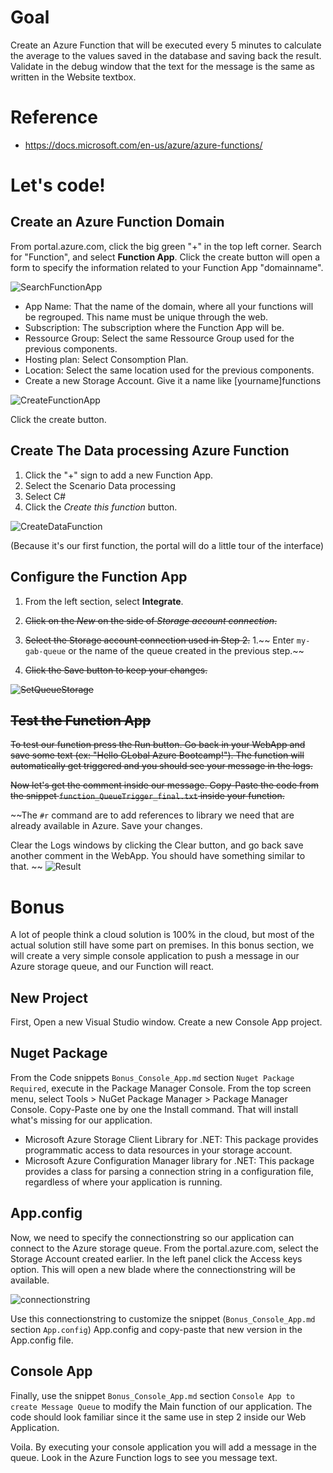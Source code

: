 Goal
======

Create an Azure Function that will be executed every 5 minutes to calculate the average to the values saved in the database and saving back the result. Validate in the debug window that the text for the message is the same as written in the Website textbox.

Reference
=========

- https://docs.microsoft.com/en-us/azure/azure-functions/


Let's code!
===========

Create an Azure Function Domain
-------------------------------

From portal.azure.com, click the big green "+" in the top left corner. Search for "Function", and select **Function App**. Click the create button will open a form to specify the information related to your Function App "domainname".

![SearchFunctionApp][SearchFunctionApp]

- App Name: That the name of the domain, where all your functions will be regrouped. This name must be unique through the web.
- Subscription: The subscription where the Function App will be. 
- Ressource Group: Select the same Ressource Group used for the previous components.
- Hosting plan: Select Consomption Plan.
- Location: Select the same location used for the previous components.
- Create a new Storage Account. Give it a name like [yourname]functions

![CreateFunctionApp][CreateFunctionApp]

Click the create button.

Create The Data processing Azure Function 
-----------------------------------------

1. Click the "+" sign to add a new Function App.
1. Select the Scenario Data processing
1. Select C#
1. Click the *Create this function* button.

![CreateDataFunction][CreateDataFunction]

(Because it's our first function, the portal will do a little tour of the interface)

Configure the Function App
--------------------------

1. From the left section, select **Integrate**.

1. ~~Click on the *New* on the side of *Storage account connection*.~~
1. ~~Select the Storage account connection used in Step 2.~~
1.~~ Enter `my-gab-queue` or the name of the queue created in the previous step.~~
1. ~~Click the Save button to keep your changes.~~

~~![SetQueueStorage][SetQueueStorage]~~


~~Test the Function App~~
--------------------------

~~To test our function press the Run button. Go back in your WebApp and save some text (ex: "Hello GLobal Azure Bootcamp!").
The function will automatically get triggered and you should see your message in the logs.~~

~~Now let's get the comment inside our message. Copy-Paste the code from the snippet `function_QueueTrigger_final.txt` inside your function.~~

~~The `#r` command are to add references to library we need that are already available in Azure. Save your changes.

Clear the Logs windows by clicking the Clear button, and go back save another comment in the WebApp. You should have something similar to that.
~~
![Result][Result]

Bonus
=====

A lot of people think a cloud solution is 100% in the cloud, but most of the actual solution still have some part on premises. In this bonus section, we will create a very simple console application to push a message in our Azure storage queue, and our Function will react.

New Project
-----------

First, Open a new Visual Studio window. Create a new Console App project. 

Nuget Package
-------------

From the Code snippets `Bonus_Console_App.md` section `Nuget Package Required`, execute in the Package Manager Console. From the top screen menu, select Tools > NuGet Package Manager > Package Manager Console. Copy-Paste one by one the Install command.  That will install what's missing for our application.

- Microsoft Azure Storage Client Library for .NET: This package provides programmatic access to data resources in your storage account.
- Microsoft Azure Configuration Manager library for .NET: This package provides a class for parsing a connection string in a configuration file, regardless of where your application is running.

App.config
----------

Now, we need to specify the connectionstring so our application can connect to the Azure storage queue. From the portal.azure.com, select the Storage Account created earlier. In the left panel click the Access keys option.  This will open a new blade where the connectionstring will be available.

![connectionstring][connectionstring]

Use this connectionstring to customize the snippet (`Bonus_Console_App.md` section `App.config`) App.config and copy-paste that new version in the App.config file.

Console App
-----------

Finally, use the snippet `Bonus_Console_App.md` section `Console App to create Message Queue` to modify the Main function of our application. The code should look familiar since it the same use in step 2 inside our Web Application.

Voila. By executing your console application you will add a message in the queue.  Look in the Azure Function logs to see you message text.


[SearchFunctionApp]: Media/SearchFunctionApp.png "Search Function App"
[CreateFunctionApp]: Media/CreateFunctionApp.png "Create a Function App"
[CreateDataFunction]: Media/CreateDataFunction.png "Create Data processing Function"
[SetQueueStorage]: Media/SetQueueStorage.png "Set Queue Storage"
[Result]: Media/Result.png "See Logs"
[connectionstring]: Media/connectionstring.png "Connectionstring available in the portal"